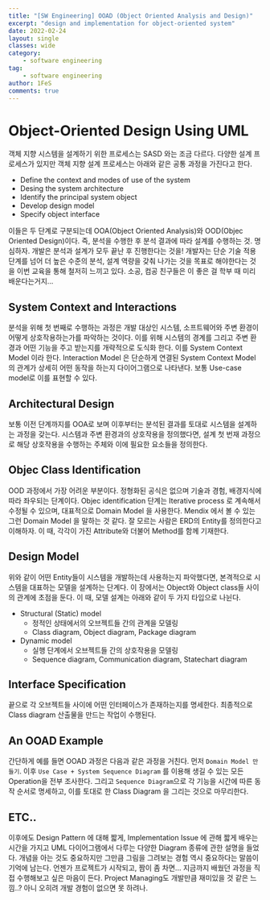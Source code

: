 ```yaml
---
title: "[SW Engineering] OOAD (Object Oriented Analysis and Design)"
excerpt: "design and implementation for object-oriented system"
date: 2022-02-24
layout: single
classes: wide
category:
    - software engineering
tag:
    - software engineering
author: 1FeS
comments: true
---
```


# Object-Oriented Design Using UML

객체 지향 시스템을 설계하기 위한 프로세스는 SASD 와는 조금 다르다. 다양한 설계 프로세스가 있지만 객체 지향 설계 프로세스는 아래와 같은 공통 과정을 가진다고 한다.

- Define the context and modes of use of the system
- Desing the system architecture
- Identify the principal system object
- Develop design model
- Specify object interface

이들은 두 단계로 구분되는데 OOA(Object Oriented Analysis)와 OOD(Objec Oriented Design)이다. 즉, 분석을 수행한 후 분석 결과에 따라 설계를 수행하는 것. 명심하자. 개발은 분석과 설계가 모두 끝난 후 진행한다는 것을! 개발자는 단순 기술 적용 단계를 넘어 더 높은 수준의 분석, 설계 역량을 갖춰 나가는 것을 목표로 해야한다는 것을 이번 교육을 통해 철저히 느끼고 있다. 소공, 컴공 친구들은 이 좋은 걸 학부 때 미리 배운다는거지...

## System Context and Interactions

분석을 위해 첫 번째로 수행하는 과정은 개발 대상인 시스템, 소프트웨어와 주변 환경이 어떻게 상호작용하는가를 파악하는 것이다. 이를 위해 시스템의 경계를 그리고 주변 환경과 어떤 기능을 주고 받는지를 개략적으로 도식화 한다. 이를 System Context Model 이라 한다. Interaction Model 은 단순하게 연결된 System Context Model 의 관계가 상세히 어떤 동작을 하는지 다이어그램으로 나타낸다. 보통 Use-case model로 이를 표현할 수 있다.

## Architectural Design

보통 이전 단계까지를 OOA로 보며 이후부터는 분석된 결과를 토대로 시스템을 설계하는 과정을 갖는다. 시스템과 주변 환경과의 상호작용을 정의했다면, 설계 첫 번재 과정으로 해당 상호작용을 수행하는 주체와 이에 필요한 요소들을 정의한다.

## Objec Class Identification

OOD 과정에서 가장 어려운 부분이다. 정형화된 공식은 없으며 기술과 경험, 배경지식에 따라 좌우되는 단계이다. Objec identification 단계는 Iterative process 로 계속해서 수정될 수 있으며, 대표적으로 Domain Model 을 사용한다. Mendix 에서 볼 수 있는 그런 Domain Model 을 말하는 것 같다. 잘 모르는 사람은 ERD의 Entity를 정의한다고 이해하자. 이 때, 각각이 가진 Attribute와 더불어 Method를 함께 기재한다.

## Design Model

위와 같이 어떤 Entity들이 시스템을 개발하는데 사용하는지 파악했다면, 본격적으로 시스템을 대표하는 모델을 설계하는 단계다. 이 장에서는 Object와 Object class들 사이의 관계에 초점을 둔다. 이 때, 모델 설계는 아래와 같이 두 가지 타입으로 나뉜다.

- Structural (Static) model
    - 정적인 상태에서의 오브젝트들 간의 관계을 모델링
    - Class diagram, Object diagram, Package diagram
- Dynamic model
    - 실행 단계에서 오브젝트들 간의 상호작용을 모델링
    - Sequence diagram, Communication diagram, Statechart diagram

## Interface Specification

끝으로 각 오브젝트들 사이에 어떤 인터페이스가 존재하는지를 명세한다. 최종적으로 Class diagram 산출물을 만드는 작업이 수행된다.

## An OOAD Example

간단하게 예를 들면 OOAD 과정은 다음과 같은 과정을 거친다. 먼저 `Domain Model 만들기`. 이후 `Use Case + System Sequence Diagram` 를 이용해 생길 수 있는 모든 Operation을 전부 조사한다. 그리고 `Sequence Diagram`으로 각 기능을 시간에 따른 동작 순서로 명세하고, 이를 토대로 한 Class Diagram 을 그리는 것으로 마무리한다. 

## ETC..

이후에도 Design Pattern 에 대해 짧게, Implementation Issue 에 관해 짧게 배우는 시간을 가지고 UML 다이어그램에서 다루는 다양한 Diagram 종류에 관한 설명을 들었다. 개념을 아는 것도 중요하지만 그만큼 그림을 그려보는 경험 역시 중요하다는 말씀이 기억에 남는다. 언젠가 프로젝트가 시작되고, 짬이 좀 차면... 지금까지 배웠던 과정을 직접 수행해보고 싶은 마음이 든다. Project Managing도 개발만큼 재미있을 것 같은 느낌..? 아니 오히려 개발 경험이 없으면 못 하려나.